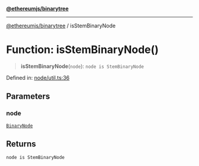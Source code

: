 [**@ethereumjs/binarytree**](../README.md)

***

[@ethereumjs/binarytree](../README.md) / isStemBinaryNode

# Function: isStemBinaryNode()

> **isStemBinaryNode**(`node`): `node is StemBinaryNode`

Defined in: [node/util.ts:36](https://github.com/ethereumjs/ethereumjs-monorepo/blob/master/packages/binarytree/src/node/util.ts#L36)

## Parameters

### node

[`BinaryNode`](../type-aliases/BinaryNode.md)

## Returns

`node is StemBinaryNode`
